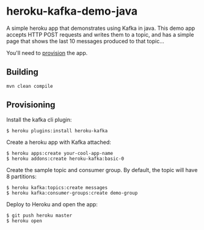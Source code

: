 # heroku-kafka-demo-java

A simple heroku app that demonstrates using Kafka in java.
This demo app accepts HTTP POST requests and writes them to a topic, and has a simple page that shows the last 10 messages produced to that topic...

You'll need to [provision](#provisioning) the app.

## Building

```
mvn clean compile
```

## Provisioning

Install the kafka cli plugin:

```
$ heroku plugins:install heroku-kafka
```

Create a heroku app with Kafka attached:

```
$ heroku apps:create your-cool-app-name
$ heroku addons:create heroku-kafka:basic-0
```

Create the sample topic and consumer group. By default, the topic will have 8 partitions:

```
$ heroku kafka:topics:create messages
$ heroku kafka:consumer-groups:create demo-group
```

Deploy to Heroku and open the app:

```
$ git push heroku master
$ heroku open
```
